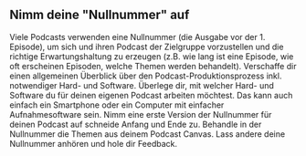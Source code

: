 ## Nimm deine "Nullnummer" auf

Viele Podcasts verwenden eine Nullnummer (die Ausgabe vor der 1. Episode), um sich und ihren Podcast der Zielgruppe vorzustellen und die richtige Erwartungshaltung zu erzeugen (z.B. wie lang ist eine Episode, wie oft erscheinen Episoden, welche Themen werden behandelt). Verschaffe dir einen allgemeinen Überblick über den Podcast-Produktionsprozess inkl. notwendiger Hard- und Software. Überlege dir, mit welcher Hard- und Software du für deinen eigenen Podcast arbeiten möchtest. Das kann auch einfach ein Smartphone oder ein Computer mit einfacher Aufnahmesoftware sein. Nimm eine erste Version der Nullnummer für deinen Podcast auf schneide Anfang und Ende zu. Behandle in der Nullnummer die Themen aus deinem Podcast Canvas. Lass andere deine Nullnummer anhören und hole dir Feedback.
